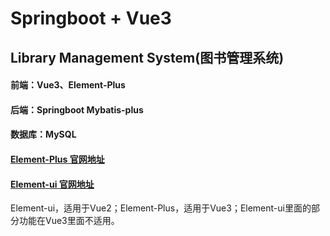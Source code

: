 # Springboot + Vue3
## Library Management System(图书管理系统)

#### 前端：Vue3、Element-Plus
#### 后端：Springboot Mybatis-plus
#### 数据库：MySQL

#### [Element-Plus 官网地址](http://element-plus.org/)
#### [Element-ui 官网地址](https://element.eleme.io/)

Element-ui，适用于Vue2；Element-Plus，适用于Vue3；Element-ui里面的部分功能在Vue3里面不适用。
